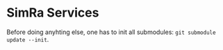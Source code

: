 # SimRa Services

Before doing anyhting else, one has to init all submodules: `git submodule update --init`.
